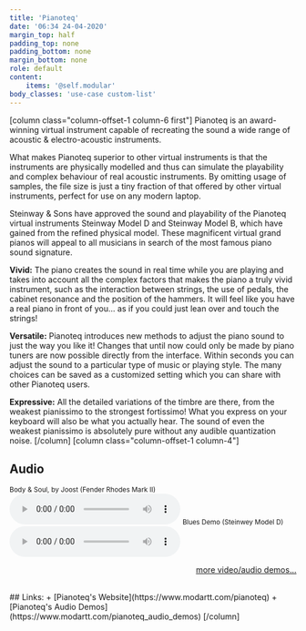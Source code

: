 ```yaml
---
title: 'Pianoteq'
date: '06:34 24-04-2020'
margin_top: half
padding_top: none
padding_bottom: none
margin_bottom: none
role: default
content:
    items: '@self.modular'
body_classes: 'use-case custom-list'
---
```

[column class="column-offset-1 column-6 first"]
Pianoteq is an award-winning virtual instrument capable of recreating the sound a wide range of acoustic & electro-acoustic instruments.

What makes Pianoteq superior to other virtual instruments is that the instruments are physically modelled and thus can simulate the playability and complex behaviour of real acoustic instruments. By omitting usage of samples, the file size is just a tiny fraction of that offered by other virtual instruments, perfect for use on any modern laptop.

Steinway & Sons have approved the sound and playability of the Pianoteq virtual instruments Steinway Model D and Steinway Model B, which have gained from the refined physical model. These magnificent virtual grand pianos will appeal to all musicians in search of the most famous piano sound signature.

**Vivid:** The piano creates the sound in real time while you are playing and takes into account all the complex factors that makes the piano a truly vivid instrument, such as the interaction between strings, the use of pedals, the cabinet resonance and the position of the hammers. It will feel like you have a real piano in front of you... as if you could just lean over and touch the strings!

**Versatile:** Pianoteq introduces new methods to adjust the piano sound to just the way you like it! Changes that until now could only be made by piano tuners are now possible directly from the interface. Within seconds you can adjust the sound to a particular type of music or playing style. The many choices can be saved as a customized setting which you can share with other Pianoteq users.

**Expressive:** All the detailed variations of the timbre are there, from the weakest pianissimo to the strongest fortissimo! What you express on your keyboard will also be what you actually hear. The sound of even the weakest pianissimo is absolutely pure without any audible quantization noise.
[/column]
[column class="column-offset-1 column-4"]
## Audio
<small>Body & Soul, by Joost (Fender Rhodes Mark II)</small>
![Body & Soul, by Joost (Pianoteq Fender Rhodes)](BodySoulByJoostRhodes.mp3)
<small>Blues Demo (Steinwey Model D)</small>
![Pianoteq MIDI demo (Steinwey Model D)](PianoteqMidiDemoSteinweyD.mp3)
<br>
<p align="right">
 <a href="https://wiki.zynthian.org/index.php/Zynthian_Sound_Demos" target="_blank">more video/audio demos...</a>
</p>
<br>
## Links:
+ [Pianoteq's Website](https://www.modartt.com/pianoteq)
+ [Pianoteq's Audio Demos](https://www.modartt.com/pianoteq_audio_demos)
[/column]

